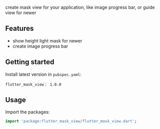 <!-- 
show mask view for your application with this plugin
-->

create mask view for your application, like image progress bar, or guide view for newer

## Features
- show height light mask for newer 
- create image progress bar

## Getting started
Install latest version in `pubspec.yaml`:

`
flutter_mask_view： 1.0.0
`

## Usage
Import the packages:

```dart
import 'package:flutter_mask_view/flutter_mask_view.dart';
```
